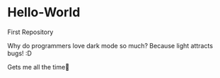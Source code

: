 # Hello-World
First Repository

Why do programmers love dark mode so much?
Because light attracts bugs! :D

Gets me all the time🤣
